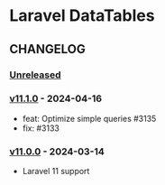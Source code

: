 # Laravel DataTables 

## CHANGELOG

### [Unreleased]

### [v11.1.0](https://github.com/yajra/laravel-datatables/compare/v11.1.0...v11.0.0) - 2024-04-16

- feat: Optimize simple queries #3135
- fix: #3133

### [v11.0.0](https://github.com/yajra/laravel-datatables/compare/v11.0.0...master) - 2024-03-14

- Laravel 11 support


[Unreleased]: https://github.com/yajra/laravel-datatables/compare/v11.0.0...master

